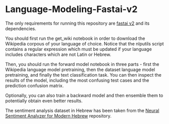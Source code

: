# Language-Modeling-Fastai-v2

The only requirements for running this repository are [fastai v2](https://github.com/fastai/fastai2) and its dependencies.

You should first run the get_wiki notebook in order to download the Wikipedia corpous of your language of choice. Notice that the nlputils script contains a regular expression which must be updated if your language includes characters which are not Latin or Hebrew.

Then, you should run the forward model notebook in three parts - first the Wikipedia language model pretraining, then the dataset language model pretraining, and finally the text classification task. You can then inspect the results of the model, including the most confusing test cases and the prediction confusion matrix.

Optionally, you can also train a backward model and then ensemble them to potentially obtain even better results.

The sentiment analysis dataset in Hebrew has been taken from the [Neural Sentiment Analyzer for Modern Hebrew](https://github.com/omilab/Neural-Sentiment-Analyzer-for-Modern-Hebrew) repository.
